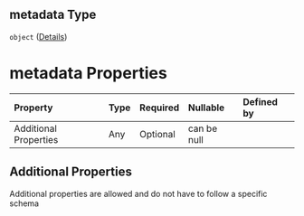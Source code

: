 ## metadata Type

`object` ([Details](btpsa-usecase-properties-services-items-allof-1-then-allof-40-then-allof-1-then-properties-parameters-properties-data-metadata.md))

# metadata Properties

| Property              | Type | Required | Nullable    | Defined by |
| :-------------------- | :--- | :------- | :---------- | :--------- |
| Additional Properties | Any  | Optional | can be null |            |

## Additional Properties

Additional properties are allowed and do not have to follow a specific schema
